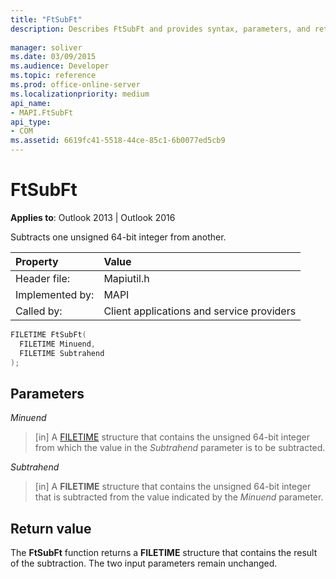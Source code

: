 ```yaml
---
title: "FtSubFt"
description: Describes FtSubFt and provides syntax, parameters, and return value.
 
manager: soliver
ms.date: 03/09/2015
ms.audience: Developer
ms.topic: reference
ms.prod: office-online-server
ms.localizationpriority: medium
api_name:
- MAPI.FtSubFt
api_type:
- COM
ms.assetid: 6619fc41-5518-44ce-85c1-6b0077ed5cb9
---
```


# FtSubFt

  
  
**Applies to**: Outlook 2013 | Outlook 2016 
  
Subtracts one unsigned 64-bit integer from another. 
  
|Property|Value|
|:-----|:-----|
|Header file:  <br/> |Mapiutil.h  <br/> |
|Implemented by:  <br/> |MAPI  <br/> |
|Called by:  <br/> |Client applications and service providers  <br/> |
   
```cpp
FILETIME FtSubFt(
  FILETIME Minuend,
  FILETIME Subtrahend
);
```

## Parameters

 _Minuend_
  
> [in] A [FILETIME](filetime.md) structure that contains the unsigned 64-bit integer from which the value in the _Subtrahend_ parameter is to be subtracted. 
    
 _Subtrahend_
  
> [in] A **FILETIME** structure that contains the unsigned 64-bit integer that is subtracted from the value indicated by the  _Minuend_ parameter. 
    
## Return value

The **FtSubFt** function returns a **FILETIME** structure that contains the result of the subtraction. The two input parameters remain unchanged. 
  


